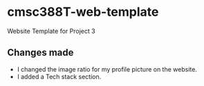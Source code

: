 # cmsc388T-web-template

Website Template for Project 3

## Changes made
- I changed the image ratio for my profile picture on the website.
- I added a Tech stack section.
